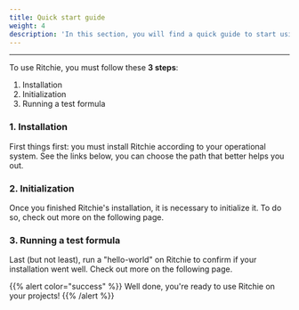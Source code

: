 ```yaml
---
title: Quick start guide
weight: 4
description: 'In this section, you will find a quick guide to start using Ritchie.'
---
```


---

To use Ritchie, you must follow these **3 steps**:

1. Installation
2. Initialization
3. Running a test formula

### **1. Installation**

First things first: you must install Ritchie according to your operational system. See the links below, you can choose the path that better helps you out.

### **2. Initialization**

Once you finished Ritchie's installation, it is necessary to initialize it. To do so,  check out more on the following  page.

### **3. Running a test formula**

Last \(but not least\), run a "hello-world" on Ritchie to confirm if your installation went well. Check out more on the following page.

{{% alert color="success" %}}
Well done, you're ready to use Ritchie on your projects!
{{% /alert %}}
